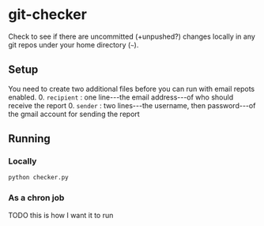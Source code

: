 # git-checker
Check to see if there are uncommitted (+unpushed?) changes locally in any git repos under your home directory (`~`).

## Setup
You need to create two additional files before you can run with email repots enabled.
0. `recipient` : one line---the email address---of who should receive the report
0. `sender` : two lines---the username, then password---of the gmail account for sending the report

## Running

### Locally
```bash
python checker.py
```

### As a chron job
TODO this is how I want it to run

